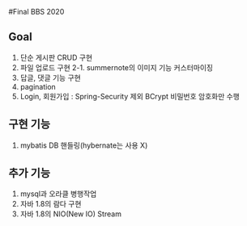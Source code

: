 #Final BBS 2020

## Goal
1. 단순 게시판 CRUD 구현
2. 파일 업로드 구현
	2-1. summernote의 이미지 기능 커스터마이징
3. 답글, 댓글 기능 구현
4. pagination
5. Login, 회원가입 : Spring-Security 제외 BCrypt 비밀번호 암호화만 수행


## 구현 기능
1. mybatis DB 핸들링(hybernate는 사용 X)

## 추가 기능
1. mysql과 오라클 병행작업
2. 자바 1.8의 람다 구현
3. 자바 1.8의 NIO(New IO) Stream